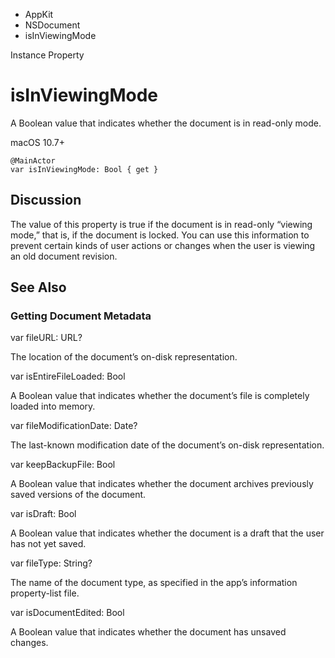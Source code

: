 

- AppKit
- NSDocument
-  isInViewingMode 

Instance Property

# isInViewingMode

A Boolean value that indicates whether the document is in read-only mode.

macOS 10.7+

``` source
@MainActor
var isInViewingMode: Bool { get }
```

## Discussion

The value of this property is true if the document is in read-only “viewing mode,” that is, if the document is locked. You can use this information to prevent certain kinds of user actions or changes when the user is viewing an old document revision.

## See Also

### Getting Document Metadata

var fileURL: URL?

The location of the document’s on-disk representation.

var isEntireFileLoaded: Bool

A Boolean value that indicates whether the document’s file is completely loaded into memory.

var fileModificationDate: Date?

The last-known modification date of the document’s on-disk representation.

var keepBackupFile: Bool

A Boolean value that indicates whether the document archives previously saved versions of the document.

var isDraft: Bool

A Boolean value that indicates whether the document is a draft that the user has not yet saved.

var fileType: String?

The name of the document type, as specified in the app’s information property-list file.

var isDocumentEdited: Bool

A Boolean value that indicates whether the document has unsaved changes.

